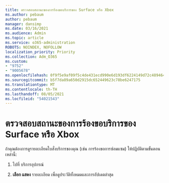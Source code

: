 ```yaml
---
title: ตรวจสอบสถานะของการร้องขอบริการของ Surface หรือ Xbox
ms.author: pebaum
author: pebaum
manager: dansimp
ms.date: 03/16/2021
ms.audience: Admin
ms.topic: article
ms.service: o365-administration
ROBOTS: NOINDEX, NOFOLLOW
localization_priority: Priority
ms.collection: Adm_O365
ms.custom:
- "9752"
- "9005678"
ms.openlocfilehash: 0f9f5e9af09f5c4de431ecd990e6d193df6224149d72c48946425824ad60dd23
ms.sourcegitcommit: b5f7da89a650d2915dc652449623c78be6247175
ms.translationtype: MT
ms.contentlocale: th-TH
ms.lasthandoff: 08/05/2021
ms.locfileid: "54021543"
---
```

# <a name="check-the-status-of-a-service-order-request-for-surface-or-xbox"></a>ตรวจสอบสถานะของการร้องขอบริการของ Surface หรือ Xbox

ถ้าคุณต้องการดูรายละเอียดใบสั่งบริการของคุณ (เช่น การร้องขอการซ่อมแซม) ให้ปฏิบัติตามขั้นตอนเหล่านี้:

1. ไปที่ บริการอุปกรณ์

1. **เลือก แสดง** รายละเอียด เพื่อดูประวัติทั้งหมดและการอัปเดตล่าสุด

